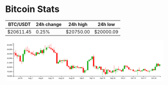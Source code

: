 # Bitcoin Stats

BTC/USDT|24h change|24h high|24h low|
|---|---|---|---|
|$20611.45|0.25%|$20750.00|$20000.09|

<img src="./chart.svg">
